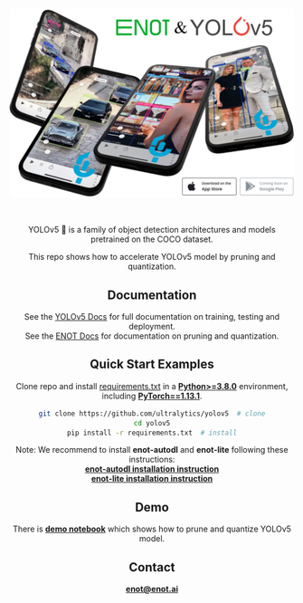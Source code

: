 <div align="center">
<p>
   <a align="left" href="https://enot.ai" target="_blank">
   <img width="850" src="splash.jpg"></a>
</p>

<br>
<p>
YOLOv5 🚀 is a family of object detection architectures and models pretrained on the COCO dataset.  

This repo shows how to accelerate YOLOv5 model by pruning and quantization.
</p>

## <div align="center">Documentation</div>

See the [YOLOv5 Docs](https://docs.ultralytics.com) for full documentation on training, testing and deployment.  
See the [ENOT Docs](https://enot-autodl.rtd.enot.ai/en/latest/) for documentation on pruning and quantization.  

## <div align="center">Quick Start Examples</div>

Clone repo and install [requirements.txt](https://github.com/ENOT-AutoDL/yoqo/blob/master/requirements.txt) in a
[**Python>=3.8.0**](https://www.python.org/) environment, including
[**PyTorch==1.13.1**](https://pytorch.org/get-started/locally/).

```bash
git clone https://github.com/ultralytics/yolov5  # clone
cd yolov5
pip install -r requirements.txt  # install
```

Note: We recommend to install **enot-autodl** and **enot-lite** following these instructions:  
[**enot-autodl installation instruction**](https://enot-autodl.rtd.enot.ai/en/latest/installation_guide.html)   
[**enot-lite installation instruction**](https://enot-lite.rtd.enot.ai/en/latest/installation_guide.html)  

## <div align="center">Demo</div>
There is [**demo notebook**](https://github.com/ENOT-AutoDL/yoqo/blob/master/demo.ipynb) which shows how to prune and quantize YOLOv5 model.


## <div align="center">Contact</div>

**enot@enot.ai**
